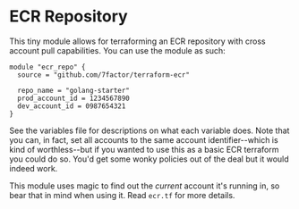 # ECR Repository

This tiny module allows for terraforming an ECR repository with cross account pull capabilities. You can use the module as such:

``` hcl
module "ecr_repo" {
  source = "github.com/7factor/terraform-ecr"

  repo_name = "golang-starter"
  prod_account_id = 1234567890
  dev_account_id = 0987654321
}
```

See the variables file for descriptions on what each variable does. Note that you can, in fact, set all accounts to the same account identifier--which is kind of worthless--but if you wanted to use this as a basic ECR terraform you could do so. You'd get some wonky policies out of the deal but it would indeed work.

This module uses magic to find out the *current* account it's running in, so bear that in mind when using it. Read `ecr.tf` for more details.